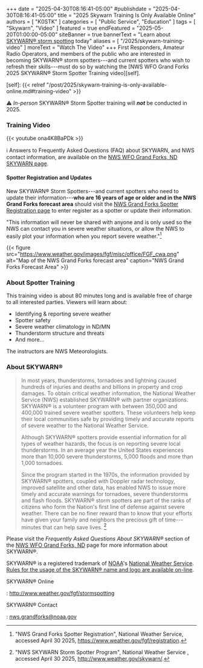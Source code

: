 +++
date = "2025-04-30T08:16:41-05:00"
#publishdate = "2025-04-30T08:16:41-05:00"
title = "2025 Skywarn Training Is Only Available Online"
authors = [ "K0STK" ]
categories = [ "Public Service", "Education" ]
tags = [ "Skywarn", "Video" ]
featured = true 
endFeatured = "2025-05-20T01:00:00-05:00"
siteBanner = true
bannerText = "Learn about [SKYWARN&reg; storm spotting](/2025/skywarn-training-video) today"
aliases = [ "/2025/skywarn-training-video" ]
moreText = "Watch The Video"
+++
First Responders, Amateur Radio Operators, and members of the public who
are interested in becoming SKYWARN&reg; storm spotters---and current
spotters who wish to refresh their skills---must do so by watching the 
[NWS WFO Grand Forks 2025 SKYWARN&reg; Storm Spotter Training video][self].

[self]: {{< relref "/post/2025/skywarn-training-is-only-available-online.md#training-video" >}}

:warning: *In-person* SKYWARN&reg; Storm Spotter training will ***not*** be conducted in 2025.
<!--more-->

### Training Video
{{< youtube ona4K8BaPDk >}}
<p class="clear"></p>

:information_source: Answers to Frequently Asked Questions (FAQ) about
SKYWARN, and NWS contact information, are available on the [NWS WFO
Grand Forks, ND SKYWARN page](http://www.weather.gov/fgf/stormspotting).

#### Spotter Registration and Updates

New SKYWARN&reg; Storm Spotters---and current spotters who need to
update their information---**who are 16 years of age or older and in
the NWS Grand Forks forecast area** should visit the [NWS Grand Forks
Spotter Registration page][regpage] to enter register as a spotter or update
their information.

[regpage]: https://www.weather.gov/fgf/registration

"This information will never be shared with anyone and is only used so
the NWS can contact you in severe weather situations, or allow the NWS
to easily plot your information when you report severe weather."[^2]

[^2]: "NWS Grand Forks Spotter Registration", National Weather Service, accessed April 30 2025, https://www.weather.gov/fgf/registration.

{{< figure src="https://www.weather.gov/images/fgf/misc/office/FGF_cwa.png" alt="Map of the NWS Grand Forks forecast area" caption="NWS Grand Forks Forecast Area" >}}

### About Spotter Training

This training video is about 80 minutes long and is available free of
charge to all interested parties. Viewers will learn about:

* Identifying & reporting severe weather
* Spotter safety
* Severe weather climatology in ND/MN
* Thunderstorm structure and threats
* And more...

The instructors are NWS Meteorologists.

### About SKYWARN&reg;

>In most years, thunderstorms, tornadoes and lightning caused hundreds
>of injuries and deaths and billions in property and crop damages. To
>obtain critical weather information, the National Weather Service (NWS)
>established SKYWARN&reg; with partner organizations. SKYWARN&reg; is
>a volunteer program with between 350,000 and 400,000 trained severe
>weather spotters. These volunteers help keep their local communities
>safe by providing timely and accurate reports of severe weather to the
>National Weather Service.
>
>Although SKYWARN&reg; spotters provide essential information for all
>types of weather hazards, the focus is on reporting severe local
>thunderstorms. In an average year the United States experiences more
>than 10,000 severe thunderstorms, 5,000 floods and more than 1,000
>tornadoes.
>
>Since the program started in the 1970s, the information provided by
>SKYWARN&reg; spotters, coupled with Doppler radar technology, improved
>satellite and other data, has enabled NWS to issue more timely and
>accurate warnings for tornadoes, severe thunderstorms and flash floods.
>SKYWARN&reg; storm spotters are part of the ranks of citizens who form
>the Nation's first line of defense against severe weather. There can be
>no finer reward than to know that your efforts have given your family
>and neighbors the precious gift of time---minutes that can help save
>lives. [^1]

Please visit the *Frequently Asked Questions About SKYWARN&reg;* section of
the [NWS WFO Grand Forks, ND](http://www.weather.gov/fgf/stormspotting) 
page for more information about SKYWARN&reg;.

SKYWARN&reg; is a registered trademark of [NOAA](http://www.noaa.gov/)'s
[National Weather Service](http://www.weather.gov/).
[Rules for the usage of the SKYWARN&reg; name and logo are
available on-line](http://www.weather.gov/skywarn/resources/SKYWARN_branding_guidelines_v5.0_Oct08.pdf).

SKYWARN&reg; Online

: http://www.weather.gov/fgf/stormspotting

SKYWARN&reg; Contact

: nws.grandforks@noaa.gov


[^1]: "NWS SKYWARN Storm Spotter Program", National Weather Service , accessed April 30 2025, http://www.weather.gov/skywarn/.

